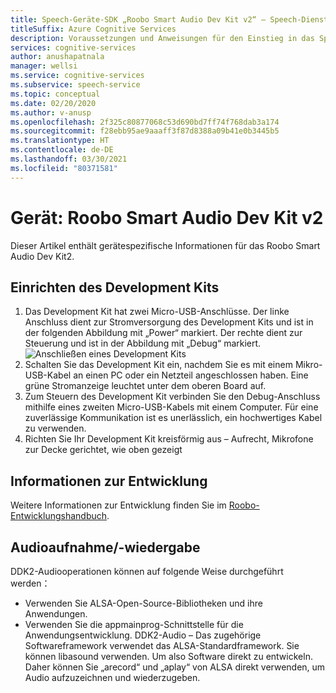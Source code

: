 ```yaml
---
title: Speech-Geräte-SDK „Roobo Smart Audio Dev Kit v2“ – Speech-Dienst
titleSuffix: Azure Cognitive Services
description: Voraussetzungen und Anweisungen für den Einstieg in das Speech Devices SDK „Roobo Smart Audio Dev Kit v2“
services: cognitive-services
author: anushapatnala
manager: wellsi
ms.service: cognitive-services
ms.subservice: speech-service
ms.topic: conceptual
ms.date: 02/20/2020
ms.author: v-anusp
ms.openlocfilehash: 2f325c80877068c53d690bd7ff74f768dab3a174
ms.sourcegitcommit: f28ebb95ae9aaaff3f87d8388a09b41e0b3445b5
ms.translationtype: HT
ms.contentlocale: de-DE
ms.lasthandoff: 03/30/2021
ms.locfileid: "80371581"
---
```

# <a name="device-roobo-smart-audio-dev-kit-v2"></a>Gerät: Roobo Smart Audio Dev Kit v2

Dieser Artikel enthält gerätespezifische Informationen für das Roobo Smart Audio Dev Kit2.

## <a name="set-up-the-development-kit"></a>Einrichten des Development Kits

1. Das Development Kit hat zwei Micro-USB-Anschlüsse. Der linke Anschluss dient zur Stromversorgung des Development Kits und ist in der folgenden Abbildung mit „Power“ markiert. Der rechte dient zur Steuerung und ist in der Abbildung mit „Debug“ markiert. 
    ![Anschließen eines Development Kits](media/speech-devices-sdk/roobo-v2-connections.png)
1. Schalten Sie das Development Kit ein, nachdem Sie es mit einem Mikro-USB-Kabel an einen PC oder ein Netzteil angeschlossen haben. Eine grüne Stromanzeige leuchtet unter dem oberen Board auf.
1. Zum Steuern des Development Kit verbinden Sie den Debug-Anschluss mithilfe eines zweiten Micro-USB-Kabels mit einem Computer. Für eine zuverlässige Kommunikation ist es unerlässlich, ein hochwertiges Kabel zu verwenden.
1. Richten Sie Ihr Development Kit kreisförmig aus – Aufrecht, Mikrofone zur Decke gerichtet, wie oben gezeigt


## <a name="development-information"></a>Informationen zur Entwicklung

Weitere Informationen zur Entwicklung finden Sie im [Roobo-Entwicklungshandbuch](http://dwn.roo.bo/server_upload/ddk/ROOBO%20Dev%20Kit-User%20Guide.pdf).

## <a name="audio-recordplay"></a>Audioaufnahme/-wiedergabe

DDK2-Audiooperationen können auf folgende Weise durchgeführt werden：
* Verwenden Sie ALSA-Open-Source-Bibliotheken und ihre Anwendungen.
* Verwenden Sie die appmainprog-Schnittstelle für die Anwendungsentwicklung. DDK2-Audio – Das zugehörige Softwareframework verwendet das ALSA-Standardframework. Sie können libasound verwenden. Um also Software direkt zu entwickeln. Daher können Sie „arecord“ und „aplay“ von ALSA direkt verwenden, um Audio aufzuzeichnen und wiederzugeben.
